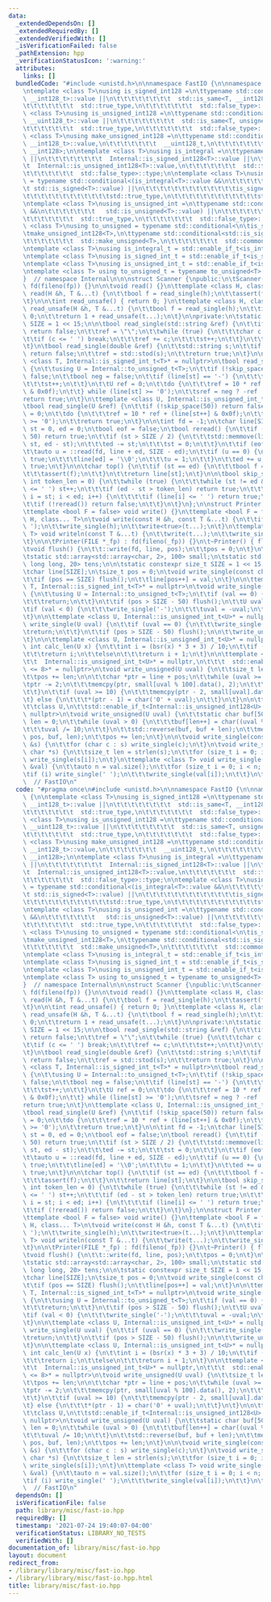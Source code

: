 ```yaml
---
data:
  _extendedDependsOn: []
  _extendedRequiredBy: []
  _extendedVerifiedWith: []
  _isVerificationFailed: false
  _pathExtension: hpp
  _verificationStatusIcon: ':warning:'
  attributes:
    links: []
  bundledCode: "#include <unistd.h>\n\nnamespace FastIO {\n\nnamespace Internal {\n\
    \ntemplate <class T>\nusing is_signed_int128 =\n\ttypename std::conditional<std::is_same<T,\
    \ __int128_t>::value ||\n\t\t\t\t\t\t\t\t  std::is_same<T, __int128>::value,\n\
    \t\t\t\t\t\t\t  std::true_type,\n\t\t\t\t\t\t\t  std::false_type>::type;\n\ntemplate\
    \ <class T>\nusing is_unsigned_int128 =\n\ttypename std::conditional<std::is_same<T,\
    \ __uint128_t>::value ||\n\t\t\t\t\t\t\t\t  std::is_same<T, unsigned __int128>::value,\n\
    \t\t\t\t\t\t\t  std::true_type,\n\t\t\t\t\t\t\t  std::false_type>::type;\n\ntemplate\
    \ <class T>\nusing make_unsigned_int128 =\n\ttypename std::conditional<std::is_same<T,\
    \ __int128_t>::value,\n\t\t\t\t\t\t\t  __uint128_t,\n\t\t\t\t\t\t\t  unsigned\
    \ __int128>;\n\ntemplate <class T>\nusing is_integral =\n\ttypename std::conditional<std::is_integral<T>::value\
    \ ||\n\t\t\t\t\t\t\t\t  Internal::is_signed_int128<T>::value ||\n\t\t\t\t\t\t\t\
    \t  Internal::is_unsigned_int128<T>::value,\n\t\t\t\t\t\t\t  std::true_type,\n\
    \t\t\t\t\t\t\t  std::false_type>::type;\n\ntemplate <class T>\nusing is_signed_int\
    \ = typename std::conditional<(is_integral<T>::value &&\n\t\t\t\t\t\t\t\t\t\t\t\
    \t std::is_signed<T>::value) ||\n\t\t\t\t\t\t\t\t\t\t\t\t\tis_signed_int128<T>::value,\n\
    \t\t\t\t\t\t\t\t\t\t\t\tstd::true_type,\n\t\t\t\t\t\t\t\t\t\t\t\tstd::false_type>::type;\n\
    \ntemplate <class T>\nusing is_unsigned_int =\n\ttypename std::conditional<(is_integral<T>::value\
    \ &&\n\t\t\t\t\t\t\t   std::is_unsigned<T>::value) ||\n\t\t\t\t\t\t\t\t  is_unsigned_int128<T>::value,\n\
    \t\t\t\t\t\t\t  std::true_type,\n\t\t\t\t\t\t\t  std::false_type>::type;\n\ntemplate\
    \ <class T>\nusing to_unsigned = typename std::conditional<\n\tis_signed_int128<T>::value,\n\
    \tmake_unsigned_int128<T>,\n\ttypename std::conditional<std::is_signed<T>::value,\n\
    \t\t\t\t\t\t\t  std::make_unsigned<T>,\n\t\t\t\t\t\t\t  std::common_type<T>>::type>::type;\n\
    \ntemplate <class T>\nusing is_integral_t = std::enable_if_t<is_integral<T>::value>;\n\
    \ntemplate <class T>\nusing is_signed_int_t = std::enable_if_t<is_signed_int<T>::value>;\n\
    \ntemplate <class T>\nusing is_unsigned_int_t = std::enable_if_t<is_unsigned_int<T>::value>;\n\
    \ntemplate <class T> using to_unsigned_t = typename to_unsigned<T>::type;\n\n\
    }  // namespace Internal\n\n\nstruct Scanner {\npublic:\n\tScanner(FILE* fp) :\
    \ fd(fileno(fp)) {}\n\n\tvoid read() {}\n\ttemplate <class H, class... T> void\
    \ read(H &h, T &...t) {\n\t\tbool f = read_single(h);\n\t\tassert(f);\n\t\tread(t...);\n\
    \t}\n\n\tint read_unsafe() { return 0; }\n\ttemplate <class H, class... T> int\
    \ read_unsafe(H &h, T &...t) {\n\t\tbool f = read_single(h);\n\t\tif (!f) return\
    \ 0;\n\t\treturn 1 + read_unsafe(t...);\n\t}\n\nprivate:\n\tstatic constexpr size_t\
    \ SIZE = 1 << 15;\n\n\tbool read_single(std::string &ref) {\n\t\tif (!skip_space())\
    \ return false;\n\t\tref = \"\";\n\t\twhile (true) {\n\t\t\tchar c = top();\n\t\
    \t\tif (c <= ' ') break;\n\t\t\tref += c;\n\t\t\tst++;\n\t\t}\n\t\treturn true;\n\
    \t}\n\tbool read_single(double &ref) {\n\t\tstd::string s;\n\t\tif (!read_single(s))\
    \ return false;\n\t\tref = std::stod(s);\n\t\treturn true;\n\t}\n\n\ttemplate\
    \ <class T, Internal::is_signed_int_t<T>* = nullptr>\n\tbool read_single(T &sref)\
    \ {\n\t\tusing U = Internal::to_unsigned_t<T>;\n\t\tif (!skip_space(50)) return\
    \ false;\n\t\tbool neg = false;\n\t\tif (line[st] == '-') {\n\t\t\tneg = true;\n\
    \t\t\tst++;\n\t\t}\n\t\tU ref = 0;\n\t\tdo {\n\t\t\tref = 10 * ref + (line[st++]\
    \ & 0x0f);\n\t\t} while (line[st] >= '0');\n\t\tsref = neg ? -ref : ref;\n\t\t\
    return true;\n\t}\n\ttemplate <class U, Internal::is_unsigned_int_t<U>* = nullptr>\n\
    \tbool read_single(U &ref) {\n\t\tif (!skip_space(50)) return false;\n\t\tref\
    \ = 0;\n\t\tdo {\n\t\t\tref = 10 * ref + (line[st++] & 0x0f);\n\t\t} while (line[st]\
    \ >= '0');\n\t\treturn true;\n\t}\n\n\tint fd = -1;\n\tchar line[SIZE];\n\tsize_t\
    \ st = 0, ed = 0;\n\tbool eof = false;\n\tbool reread() {\n\t\tif (ed - st >=\
    \ 50) return true;\n\t\tif (st > SIZE / 2) {\n\t\t\tstd::memmove(line, line +\
    \ st, ed - st);\n\t\t\ted -= st;\n\t\t\tst = 0;\n\t\t}\n\t\tif (eof) return false;\n\
    \t\tauto u = ::read(fd, line + ed, SIZE - ed);\n\t\tif (u == 0) {\n\t\t\teof =\
    \ true;\n\t\t\tline[ed] = '\\0';\n\t\t\tu = 1;\n\t\t}\n\t\ted += u;\n\t\treturn\
    \ true;\n\t}\n\n\tchar top() {\n\t\tif (st == ed) {\n\t\t\tbool f = reread();\n\
    \t\t\tassert(f);\n\t\t}\n\t\treturn line[st];\n\t}\n\n\tbool skip_space(unsigned\
    \ int token_len = 0) {\n\t\twhile (true) {\n\t\t\twhile (st != ed && line[st]\
    \ <= ' ') st++;\n\t\t\tif (ed - st > token_len) return true;\n\t\t\tfor (auto\
    \ i = st; i < ed; i++) {\n\t\t\t\tif (line[i] <= ' ') return true;\n\t\t\t}\n\t\
    \t\tif (!reread()) return false;\n\t\t}\n\t}\n};\n\nstruct Printer {\npublic:\n\
    \ttemplate <bool F = false> void write() {}\n\ttemplate <bool F = false, class\
    \ H, class... T>\n\tvoid write(const H &h, const T &...t) {\n\t\tif (F) write_single('\
    \ ');\n\t\twrite_single(h);\n\t\twrite<true>(t...);\n\t}\n\ttemplate <class...\
    \ T> void writeln(const T &...t) {\n\t\twrite(t...);\n\t\twrite_single('\\n');\n\
    \t}\n\n\tPrinter(FILE *_fp) : fd(fileno(_fp)) {}\n\t~Printer() { flush(); }\n\n\
    \tvoid flush() {\n\t\t::write(fd, line, pos);\n\t\tpos = 0;\n\t}\n\nprivate:\n\
    \tstatic std::array<std::array<char, 2>, 100> small;\n\tstatic std::array<unsigned\
    \ long long, 20> tens;\n\n\tstatic constexpr size_t SIZE = 1 << 15;\n\tint fd;\n\
    \tchar line[SIZE];\n\tsize_t pos = 0;\n\tvoid write_single(const char &val) {\n\
    \t\tif (pos == SIZE) flush();\n\t\tline[pos++] = val;\n\t}\n\n\ttemplate <class\
    \ T, Internal::is_signed_int_t<T>* = nullptr>\n\tvoid write_single(const T &val)\
    \ {\n\t\tusing U = Internal::to_unsigned_t<T>;\n\t\tif (val == 0) {\n\t\t\twrite_single('0');\n\
    \t\t\treturn;\n\t\t}\n\t\tif (pos > SIZE - 50) flush();\n\t\tU uval = val;\n\t\
    \tif (val < 0) {\n\t\t\twrite_single('-');\n\t\t\tuval = -uval;\n\t\t}\n\t\twrite_unsigned(uval);\n\
    \t}\n\n\ttemplate <class U, Internal::is_unsigned_int_t<U>* = nullptr>\n\tvoid\
    \ write_single(U uval) {\n\t\tif (uval == 0) {\n\t\t\twrite_single('0');\n\t\t\
    \treturn;\n\t\t}\n\t\tif (pos > SIZE - 50) flush();\n\n\t\twrite_unsigned(uval);\n\
    \t}\n\n\ttemplate <class U, Internal::is_unsigned_int_t<U>* = nullptr>\n\tstatic\
    \ int calc_len(U x) {\n\t\tint i = (bsr(x) * 3 + 3) / 10;\n\t\tif (x < tens[i])\n\
    \t\t\treturn i;\n\t\telse\n\t\t\treturn i + 1;\n\t}\n\n\ttemplate <class U,\n\t\
    \t\t  Internal::is_unsigned_int_t<U>* = nullptr,\n\t\t\t  std::enable_if_t<sizeof(U)\
    \ <= 8>* = nullptr>\n\tvoid write_unsigned(U uval) {\n\t\tsize_t len = calc_len(uval);\n\
    \t\tpos += len;\n\n\t\tchar *ptr = line + pos;\n\t\twhile (uval >= 100) {\n\t\t\
    \tptr -= 2;\n\t\t\tmemcpy(ptr, small[uval % 100].data(), 2);\n\t\t\tuval /= 100;\n\
    \t\t}\n\t\tif (uval >= 10) {\n\t\t\tmemcpy(ptr - 2, small[uval].data(), 2);\n\t\
    \t} else {\n\t\t\t*(ptr - 1) = char('0' + uval);\n\t\t}\n\t}\n\n\ttemplate <\n\
    \t\tclass U,\n\t\tstd::enable_if_t<Internal::is_unsigned_int128<U>::value>* =\
    \ nullptr>\n\tvoid write_unsigned(U uval) {\n\t\tstatic char buf[50];\n\t\tsize_t\
    \ len = 0;\n\t\twhile (uval > 0) {\n\t\t\tbuf[len++] = char((uval % 10) + '0');\n\
    \t\t\tuval /= 10;\n\t\t}\n\t\tstd::reverse(buf, buf + len);\n\t\tmemcpy(line +\
    \ pos, buf, len);\n\t\tpos += len;\n\t}\n\n\tvoid write_single(const std::string\
    \ &s) {\n\t\tfor (char c : s) write_single(c);\n\t}\n\tvoid write_single(const\
    \ char *s) {\n\t\tsize_t len = strlen(s);\n\t\tfor (size_t i = 0; i < len; i++)\
    \ write_single(s[i]);\n\t}\n\ttemplate <class T> void write_single(const std::vector<T>\
    \ &val) {\n\t\tauto n = val.size();\n\t\tfor (size_t i = 0; i < n; i++) {\n\t\t\
    \tif (i) write_single(' ');\n\t\t\twrite_single(val[i]);\n\t\t}\n\t}\n};\n\n}\
    \  // FastIO\n"
  code: "#pragma once\n#include <unistd.h>\n\nnamespace FastIO {\n\nnamespace Internal\
    \ {\n\ntemplate <class T>\nusing is_signed_int128 =\n\ttypename std::conditional<std::is_same<T,\
    \ __int128_t>::value ||\n\t\t\t\t\t\t\t\t  std::is_same<T, __int128>::value,\n\
    \t\t\t\t\t\t\t  std::true_type,\n\t\t\t\t\t\t\t  std::false_type>::type;\n\ntemplate\
    \ <class T>\nusing is_unsigned_int128 =\n\ttypename std::conditional<std::is_same<T,\
    \ __uint128_t>::value ||\n\t\t\t\t\t\t\t\t  std::is_same<T, unsigned __int128>::value,\n\
    \t\t\t\t\t\t\t  std::true_type,\n\t\t\t\t\t\t\t  std::false_type>::type;\n\ntemplate\
    \ <class T>\nusing make_unsigned_int128 =\n\ttypename std::conditional<std::is_same<T,\
    \ __int128_t>::value,\n\t\t\t\t\t\t\t  __uint128_t,\n\t\t\t\t\t\t\t  unsigned\
    \ __int128>;\n\ntemplate <class T>\nusing is_integral =\n\ttypename std::conditional<std::is_integral<T>::value\
    \ ||\n\t\t\t\t\t\t\t\t  Internal::is_signed_int128<T>::value ||\n\t\t\t\t\t\t\t\
    \t  Internal::is_unsigned_int128<T>::value,\n\t\t\t\t\t\t\t  std::true_type,\n\
    \t\t\t\t\t\t\t  std::false_type>::type;\n\ntemplate <class T>\nusing is_signed_int\
    \ = typename std::conditional<(is_integral<T>::value &&\n\t\t\t\t\t\t\t\t\t\t\t\
    \t std::is_signed<T>::value) ||\n\t\t\t\t\t\t\t\t\t\t\t\t\tis_signed_int128<T>::value,\n\
    \t\t\t\t\t\t\t\t\t\t\t\tstd::true_type,\n\t\t\t\t\t\t\t\t\t\t\t\tstd::false_type>::type;\n\
    \ntemplate <class T>\nusing is_unsigned_int =\n\ttypename std::conditional<(is_integral<T>::value\
    \ &&\n\t\t\t\t\t\t\t   std::is_unsigned<T>::value) ||\n\t\t\t\t\t\t\t\t  is_unsigned_int128<T>::value,\n\
    \t\t\t\t\t\t\t  std::true_type,\n\t\t\t\t\t\t\t  std::false_type>::type;\n\ntemplate\
    \ <class T>\nusing to_unsigned = typename std::conditional<\n\tis_signed_int128<T>::value,\n\
    \tmake_unsigned_int128<T>,\n\ttypename std::conditional<std::is_signed<T>::value,\n\
    \t\t\t\t\t\t\t  std::make_unsigned<T>,\n\t\t\t\t\t\t\t  std::common_type<T>>::type>::type;\n\
    \ntemplate <class T>\nusing is_integral_t = std::enable_if_t<is_integral<T>::value>;\n\
    \ntemplate <class T>\nusing is_signed_int_t = std::enable_if_t<is_signed_int<T>::value>;\n\
    \ntemplate <class T>\nusing is_unsigned_int_t = std::enable_if_t<is_unsigned_int<T>::value>;\n\
    \ntemplate <class T> using to_unsigned_t = typename to_unsigned<T>::type;\n\n\
    }  // namespace Internal\n\n\nstruct Scanner {\npublic:\n\tScanner(FILE* fp) :\
    \ fd(fileno(fp)) {}\n\n\tvoid read() {}\n\ttemplate <class H, class... T> void\
    \ read(H &h, T &...t) {\n\t\tbool f = read_single(h);\n\t\tassert(f);\n\t\tread(t...);\n\
    \t}\n\n\tint read_unsafe() { return 0; }\n\ttemplate <class H, class... T> int\
    \ read_unsafe(H &h, T &...t) {\n\t\tbool f = read_single(h);\n\t\tif (!f) return\
    \ 0;\n\t\treturn 1 + read_unsafe(t...);\n\t}\n\nprivate:\n\tstatic constexpr size_t\
    \ SIZE = 1 << 15;\n\n\tbool read_single(std::string &ref) {\n\t\tif (!skip_space())\
    \ return false;\n\t\tref = \"\";\n\t\twhile (true) {\n\t\t\tchar c = top();\n\t\
    \t\tif (c <= ' ') break;\n\t\t\tref += c;\n\t\t\tst++;\n\t\t}\n\t\treturn true;\n\
    \t}\n\tbool read_single(double &ref) {\n\t\tstd::string s;\n\t\tif (!read_single(s))\
    \ return false;\n\t\tref = std::stod(s);\n\t\treturn true;\n\t}\n\n\ttemplate\
    \ <class T, Internal::is_signed_int_t<T>* = nullptr>\n\tbool read_single(T &sref)\
    \ {\n\t\tusing U = Internal::to_unsigned_t<T>;\n\t\tif (!skip_space(50)) return\
    \ false;\n\t\tbool neg = false;\n\t\tif (line[st] == '-') {\n\t\t\tneg = true;\n\
    \t\t\tst++;\n\t\t}\n\t\tU ref = 0;\n\t\tdo {\n\t\t\tref = 10 * ref + (line[st++]\
    \ & 0x0f);\n\t\t} while (line[st] >= '0');\n\t\tsref = neg ? -ref : ref;\n\t\t\
    return true;\n\t}\n\ttemplate <class U, Internal::is_unsigned_int_t<U>* = nullptr>\n\
    \tbool read_single(U &ref) {\n\t\tif (!skip_space(50)) return false;\n\t\tref\
    \ = 0;\n\t\tdo {\n\t\t\tref = 10 * ref + (line[st++] & 0x0f);\n\t\t} while (line[st]\
    \ >= '0');\n\t\treturn true;\n\t}\n\n\tint fd = -1;\n\tchar line[SIZE];\n\tsize_t\
    \ st = 0, ed = 0;\n\tbool eof = false;\n\tbool reread() {\n\t\tif (ed - st >=\
    \ 50) return true;\n\t\tif (st > SIZE / 2) {\n\t\t\tstd::memmove(line, line +\
    \ st, ed - st);\n\t\t\ted -= st;\n\t\t\tst = 0;\n\t\t}\n\t\tif (eof) return false;\n\
    \t\tauto u = ::read(fd, line + ed, SIZE - ed);\n\t\tif (u == 0) {\n\t\t\teof =\
    \ true;\n\t\t\tline[ed] = '\\0';\n\t\t\tu = 1;\n\t\t}\n\t\ted += u;\n\t\treturn\
    \ true;\n\t}\n\n\tchar top() {\n\t\tif (st == ed) {\n\t\t\tbool f = reread();\n\
    \t\t\tassert(f);\n\t\t}\n\t\treturn line[st];\n\t}\n\n\tbool skip_space(unsigned\
    \ int token_len = 0) {\n\t\twhile (true) {\n\t\t\twhile (st != ed && line[st]\
    \ <= ' ') st++;\n\t\t\tif (ed - st > token_len) return true;\n\t\t\tfor (auto\
    \ i = st; i < ed; i++) {\n\t\t\t\tif (line[i] <= ' ') return true;\n\t\t\t}\n\t\
    \t\tif (!reread()) return false;\n\t\t}\n\t}\n};\n\nstruct Printer {\npublic:\n\
    \ttemplate <bool F = false> void write() {}\n\ttemplate <bool F = false, class\
    \ H, class... T>\n\tvoid write(const H &h, const T &...t) {\n\t\tif (F) write_single('\
    \ ');\n\t\twrite_single(h);\n\t\twrite<true>(t...);\n\t}\n\ttemplate <class...\
    \ T> void writeln(const T &...t) {\n\t\twrite(t...);\n\t\twrite_single('\\n');\n\
    \t}\n\n\tPrinter(FILE *_fp) : fd(fileno(_fp)) {}\n\t~Printer() { flush(); }\n\n\
    \tvoid flush() {\n\t\t::write(fd, line, pos);\n\t\tpos = 0;\n\t}\n\nprivate:\n\
    \tstatic std::array<std::array<char, 2>, 100> small;\n\tstatic std::array<unsigned\
    \ long long, 20> tens;\n\n\tstatic constexpr size_t SIZE = 1 << 15;\n\tint fd;\n\
    \tchar line[SIZE];\n\tsize_t pos = 0;\n\tvoid write_single(const char &val) {\n\
    \t\tif (pos == SIZE) flush();\n\t\tline[pos++] = val;\n\t}\n\n\ttemplate <class\
    \ T, Internal::is_signed_int_t<T>* = nullptr>\n\tvoid write_single(const T &val)\
    \ {\n\t\tusing U = Internal::to_unsigned_t<T>;\n\t\tif (val == 0) {\n\t\t\twrite_single('0');\n\
    \t\t\treturn;\n\t\t}\n\t\tif (pos > SIZE - 50) flush();\n\t\tU uval = val;\n\t\
    \tif (val < 0) {\n\t\t\twrite_single('-');\n\t\t\tuval = -uval;\n\t\t}\n\t\twrite_unsigned(uval);\n\
    \t}\n\n\ttemplate <class U, Internal::is_unsigned_int_t<U>* = nullptr>\n\tvoid\
    \ write_single(U uval) {\n\t\tif (uval == 0) {\n\t\t\twrite_single('0');\n\t\t\
    \treturn;\n\t\t}\n\t\tif (pos > SIZE - 50) flush();\n\n\t\twrite_unsigned(uval);\n\
    \t}\n\n\ttemplate <class U, Internal::is_unsigned_int_t<U>* = nullptr>\n\tstatic\
    \ int calc_len(U x) {\n\t\tint i = (bsr(x) * 3 + 3) / 10;\n\t\tif (x < tens[i])\n\
    \t\t\treturn i;\n\t\telse\n\t\t\treturn i + 1;\n\t}\n\n\ttemplate <class U,\n\t\
    \t\t  Internal::is_unsigned_int_t<U>* = nullptr,\n\t\t\t  std::enable_if_t<sizeof(U)\
    \ <= 8>* = nullptr>\n\tvoid write_unsigned(U uval) {\n\t\tsize_t len = calc_len(uval);\n\
    \t\tpos += len;\n\n\t\tchar *ptr = line + pos;\n\t\twhile (uval >= 100) {\n\t\t\
    \tptr -= 2;\n\t\t\tmemcpy(ptr, small[uval % 100].data(), 2);\n\t\t\tuval /= 100;\n\
    \t\t}\n\t\tif (uval >= 10) {\n\t\t\tmemcpy(ptr - 2, small[uval].data(), 2);\n\t\
    \t} else {\n\t\t\t*(ptr - 1) = char('0' + uval);\n\t\t}\n\t}\n\n\ttemplate <\n\
    \t\tclass U,\n\t\tstd::enable_if_t<Internal::is_unsigned_int128<U>::value>* =\
    \ nullptr>\n\tvoid write_unsigned(U uval) {\n\t\tstatic char buf[50];\n\t\tsize_t\
    \ len = 0;\n\t\twhile (uval > 0) {\n\t\t\tbuf[len++] = char((uval % 10) + '0');\n\
    \t\t\tuval /= 10;\n\t\t}\n\t\tstd::reverse(buf, buf + len);\n\t\tmemcpy(line +\
    \ pos, buf, len);\n\t\tpos += len;\n\t}\n\n\tvoid write_single(const std::string\
    \ &s) {\n\t\tfor (char c : s) write_single(c);\n\t}\n\tvoid write_single(const\
    \ char *s) {\n\t\tsize_t len = strlen(s);\n\t\tfor (size_t i = 0; i < len; i++)\
    \ write_single(s[i]);\n\t}\n\ttemplate <class T> void write_single(const std::vector<T>\
    \ &val) {\n\t\tauto n = val.size();\n\t\tfor (size_t i = 0; i < n; i++) {\n\t\t\
    \tif (i) write_single(' ');\n\t\t\twrite_single(val[i]);\n\t\t}\n\t}\n};\n\n}\
    \  // FastIO\n"
  dependsOn: []
  isVerificationFile: false
  path: library/misc/fast-io.hpp
  requiredBy: []
  timestamp: '2021-07-24 19:40:07-04:00'
  verificationStatus: LIBRARY_NO_TESTS
  verifiedWith: []
documentation_of: library/misc/fast-io.hpp
layout: document
redirect_from:
- /library/library/misc/fast-io.hpp
- /library/library/misc/fast-io.hpp.html
title: library/misc/fast-io.hpp
---
```

